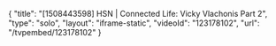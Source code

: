 {
    "title": "[1508443598] HSN | Connected Life: Vicky Vlachonis Part 2",
    "type": "solo",
    "layout": "iframe-static",
    "videoId": "123178102",
    "url": "\/tvpembed\/123178102"
}